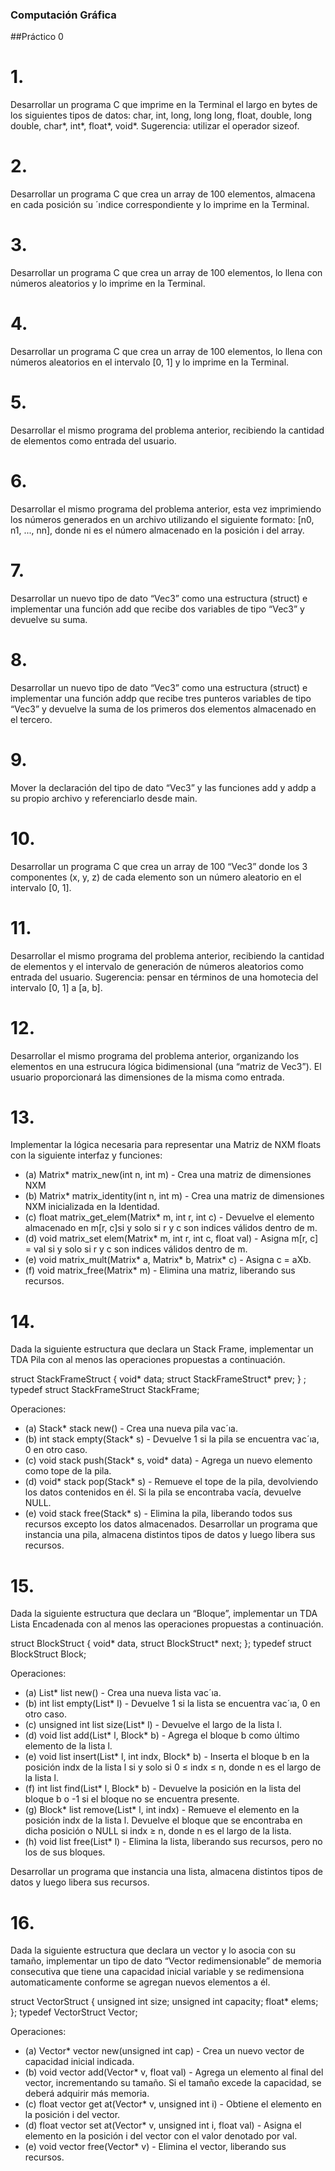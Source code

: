 ### Computación Gráfica
##Práctico 0

# 1. 
Desarrollar un programa C que imprime en la Terminal el largo en bytes de los siguientes tipos de
datos: char, int, long, long long, float, double, long double, char*, int*, float*, void*. Sugerencia:
utilizar el operador sizeof.

# 2. 
Desarrollar un programa C que crea un array de 100 elementos, almacena en cada posición su
´ındice correspondiente y lo imprime en la Terminal.

# 3.
Desarrollar un programa C que crea un array de 100 elementos, lo llena con números aleatorios
y lo imprime en la Terminal.

# 4.
Desarrollar un programa C que crea un array de 100 elementos, lo llena con números aleatorios
en el intervalo [0, 1] y lo imprime en la Terminal.

# 5.
Desarrollar el mismo programa del problema anterior, recibiendo la cantidad de elementos como
entrada del usuario.

# 6.
Desarrollar el mismo programa del problema anterior, esta vez imprimiendo los números generados
en un archivo utilizando el siguiente formato: [n0, n1, ..., nn], donde ni es el número
almacenado en la posición i del array.

# 7.
Desarrollar un nuevo tipo de dato “Vec3” como una estructura (struct) e implementar una
función add que recibe dos variables de tipo “Vec3” y devuelve su suma.

# 8.
Desarrollar un nuevo tipo de dato “Vec3” como una estructura (struct) e implementar una
función addp que recibe tres punteros variables de tipo “Vec3” y devuelve la suma de los primeros
dos elementos almacenado en el tercero.

# 9.
Mover la declaración del tipo de dato “Vec3” y las funciones add y addp a su propio archivo y
referenciarlo desde main.

# 10.
Desarrollar un programa C que crea un array de 100 “Vec3” donde los 3 componentes (x, y, z)
de cada elemento son un número aleatorio en el intervalo [0, 1].

# 11.
Desarrollar el mismo programa del problema anterior, recibiendo la cantidad de elementos y el
intervalo de generación de números aleatorios como entrada del usuario. Sugerencia: pensar en
términos de una homotecia del intervalo [0, 1] a [a, b].

# 12.
Desarrollar el mismo programa del problema anterior, organizando los elementos en una estrucura
lógica bidimensional (una “matriz de Vec3”). El usuario proporcionará las dimensiones de
la misma como entrada.

# 13.
Implementar la lógica necesaria para representar una Matriz de NXM floats con la siguiente
interfaz y funciones:

* (a) Matrix* matrix_new(int n, int m) - Crea una matriz de dimensiones NXM
* (b) Matrix* matrix_identity(int n, int m) - Crea una matriz de dimensiones NXM inicializada en la Identidad.
* (c) float matrix_get_elem(Matrix* m, int r, int c) - Devuelve el elemento almacenado en m[r, c]si y solo si r y c son indices válidos dentro de m.
* (d) void matrix_set elem(Matrix* m, int r, int c, float val) - Asigna m[r, c] = val si y solo si r y c son indices válidos dentro de m.
* (e) void matrix_mult(Matrix* a, Matrix* b, Matrix* c) - Asigna c = aXb.
* (f) void matrix_free(Matrix* m) - Elimina una matriz, liberando sus recursos.

# 14.
Dada la siguiente estructura que declara un Stack Frame, implementar un TDA Pila con al menos las operaciones propuestas a continuación.

struct StackFrameStruct
{
void* data;
struct StackFrameStruct* prev;
} ;
typedef struct StackFrameStruct StackFrame;

Operaciones:

* (a) Stack* stack new() - Crea una nueva pila vac´ıa.
* (b) int stack empty(Stack* s) - Devuelve 1 si la pila se encuentra vac´ıa, 0 en otro caso.
* (c) void stack push(Stack* s, void* data) - Agrega un nuevo elemento como tope de la pila.
* (d) void* stack pop(Stack* s) - Remueve el tope de la pila, devolviendo los datos contenidos en él. Si la pila se encontraba vacía, devuelve NULL.
* (e) void stack free(Stack* s) - Elimina la pila, liberando todos sus recursos excepto los datos almacenados.
Desarrollar un programa que instancia una pila, almacena distintos tipos de datos y luego libera sus recursos.

# 15.
Dada la siguiente estructura que declara un “Bloque”, implementar un TDA Lista Encadenada con al menos las operaciones propuestas a continuación.

struct BlockStruct
{
void* data,
struct BlockStruct* next;
};
typedef struct BlockStruct Block;

Operaciones:

* (a) List* list new() - Crea una nueva lista vac´ıa.
* (b) int list empty(List* l) - Devuelve 1 si la lista se encuentra vac´ıa, 0 en otro caso.
* (c) unsigned int list size(List* l) - Devuelve el largo de la lista l.
* (d) void list add(List* l, Block* b) - Agrega el bloque b como último elemento de la lista l.
* (e) void list insert(List* l, int indx, Block* b) - Inserta el bloque b en la posición indx de la lista l si y solo si 0 ≤ indx ≤ n, donde n es el largo de la lista l.
* (f) int list find(List* l, Block* b) - Devuelve la posición en la lista del bloque b o -1 si el bloque no se encuentra presente.
* (g) Block* list remove(List* l, int indx) - Remueve el elemento en la posición indx de la lista l. Devuelve el bloque que se encontraba en dicha posición o NULL si indx ≥ n, donde n es el largo de la lista.
* (h) void list free(List* l) - Elimina la lista, liberando sus recursos, pero no los de sus bloques.

Desarrollar un programa que instancia una lista, almacena distintos tipos de datos y luego libera
sus recursos.

# 16.
Dada la siguiente estructura que declara un vector y lo asocia con su tamaño, implementar un
tipo de dato “Vector redimensionable” de memoria consecutiva que tiene una capacidad inicial
variable y se redimensiona automaticamente conforme se agregan nuevos elementos a él.

struct VectorStruct
{
unsigned int size;
unsigned int capacity;
float* elems;
};
typedef VectorStruct Vector;

Operaciones:

* (a) Vector* vector new(unsigned int cap) - Crea un nuevo vector de capacidad inicial indicada.
* (b) void vector add(Vector* v, float val) - Agrega un elemento al final del vector, incrementando su tamaño. Si el tamaño excede la capacidad, se deberá adquirir más memoria.
* (c) float vector get at(Vector* v, unsigned int i) - Obtiene el elemento en la posición i del vector.
* (d) float vector set at(Vector* v, unsigned int i, float val) - Asigna el elemento en la posición i del vector con el valor denotado por val.
* (e) void vector free(Vector* v) - Elimina el vector, liberando sus recursos.

